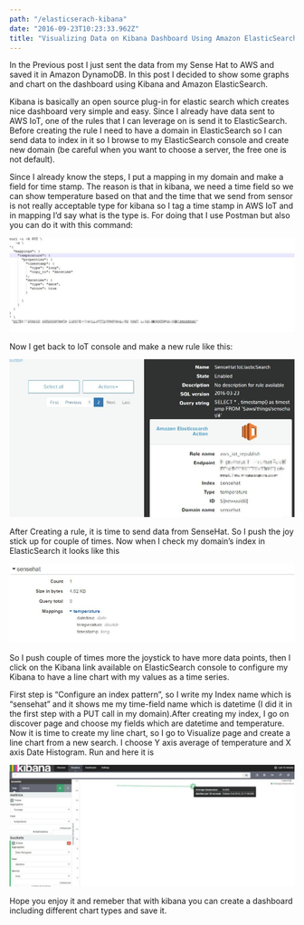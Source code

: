 ```yaml
---
path: "/elasticserach-kibana"
date: "2016-09-23T10:23:33.962Z"
title: "Visualizing Data on Kibana Dashboard Using Amazon ElasticSearch"
---
```


In the Previous post I just sent the data from my Sense Hat to AWS and saved it in Amazon DynamoDB. In this post I decided to show some graphs and chart on the dashboard using Kibana and Amazon ElasticSearch.

Kibana is basically an open source plug-in for elastic search which creates nice dashboard very simple and easy. Since I already have data sent to AWS IoT, one of the rules that I can leverage on is send it to ElasticSearch. Before creating the rule I need to have a domain in ElasticSearch so I can send data to index in it so I browse to my ElasticSearch console and create new domain (be careful when you want to choose a server, the free one is not default).

Since I already know the steps, I put a mapping in my domain and make a field for time stamp. The reason is that in kibana, we need a time field so we can show temperature based on that and the time that we send from sensor is not really acceptable type for kibana so I tag a time stamp in AWS IoT and in mapping I’d say what is the type is. For doing that I use Postman but also you can do it with this command:

![](kibana-elastic-1.jpg)

Now I get back to IoT console and make a new rule like this:

![](kibana-elastic-2.jpg)

After Creating a rule, it is time to send data from SenseHat. So I push the joy stick up for couple of times. Now when I check my domain’s index in ElasticSearch it looks like this

![](kibana-elastic-3.jpg)

So I push couple of times more the joystick to have more data points, then I click on the Kibana link available on ElasticSearch console to configure my Kibana to have a line chart with my values as a time series.

First step is “Configure an index pattern”, so I write my Index name which is “sensehat” and it shows me my time-field name which is datetime (I did it in the first step with a PUT call in my domain).After creating my index, I go on discover page and choose my fields which are datetime and temperature. Now it is time to create my line chart, so I go to Visualize page and create a line chart from a new search. I choose Y axis average of temperature and X axis Date Histogram. Run and here it is

![](kibana-elastic-4.jpg)

Hope you enjoy it and remeber that with kibana you can create a dashboard including different chart types and save it.
